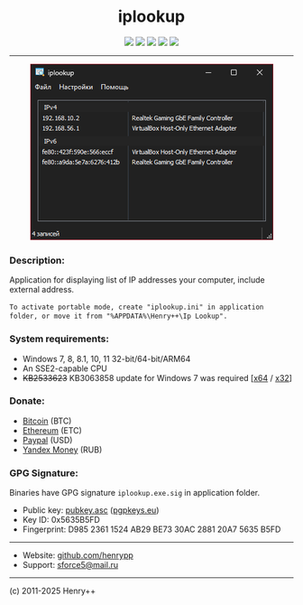 <h1 align="center">iplookup</h1>

<p align="center">
	<a href="https://github.com/henrypp/iplookup/releases"><img src="https://img.shields.io/github/v/release/henrypp/iplookup?style=flat-square&include_prereleases&label=version" /></a>
	<a href="https://github.com/henrypp/iplookup/releases"><img src="https://img.shields.io/github/downloads/henrypp/iplookup/total.svg?style=flat-square" /></a>
	<a href="https://github.com/henrypp/iplookup/issues"><img src="https://img.shields.io/github/issues-raw/henrypp/iplookup.svg?style=flat-square&label=issues" /></a>
	<a href="https://github.com/henrypp/iplookup/graphs/contributors"><img src="https://img.shields.io/github/contributors/henrypp/iplookup?style=flat-square" /></a>
	<a href="https://github.com/henrypp/iplookup/blob/master/LICENSE"><img src="https://img.shields.io/github/license/henrypp/iplookup?style=flat-square" /></a>
</p>

-------

<p align="center">
	<img src="/images/iplookup.png?imgfix" />
</p>

### Description:
Application for displaying list of IP addresses your computer, include external address.

```
To activate portable mode, create "iplookup.ini" in application folder, or move it from "%APPDATA%\Henry++\Ip Lookup".
```

### System requirements:
- Windows 7, 8, 8.1, 10, 11 32-bit/64-bit/ARM64
- An SSE2-capable CPU
- <s>KB2533623</s> KB3063858 update for Windows 7 was required [[x64](https://www.microsoft.com/en-us/download/details.aspx?id=47442) / [x32](https://www.microsoft.com/en-us/download/details.aspx?id=47409)]

### Donate:
- [Bitcoin](https://www.blockchain.com/btc/address/1LrRTXPsvHcQWCNZotA9RcwjsGcRghG96c) (BTC)
- [Ethereum](https://www.blockchain.com/explorer/addresses/eth/0xe2C84A62eb2a4EF154b19bec0c1c106734B95960) (ETC)
- [Paypal](https://paypal.me/henrypp) (USD)
- [Yandex Money](https://yoomoney.ru/to/4100115776040583) (RUB)

### GPG Signature:
Binaries have GPG signature `iplookup.exe.sig` in application folder.

- Public key: [pubkey.asc](https://raw.githubusercontent.com/henrypp/builder/master/pubkey.asc) ([pgpkeys.eu](https://pgpkeys.eu/pks/lookup?op=index&fingerprint=on&search=0x5635B5FD))
- Key ID: 0x5635B5FD
- Fingerprint: D985 2361 1524 AB29 BE73 30AC 2881 20A7 5635 B5FD
---
- Website: [github.com/henrypp](https://github.com/henrypp)
- Support: sforce5@mail.ru
---
(c) 2011-2025 Henry++
